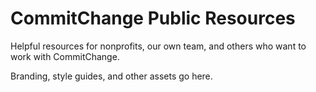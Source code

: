 CommitChange Public Resources
================

Helpful resources for nonprofits, our own team, and others who want to work with CommitChange.

Branding, style guides, and other assets go here.
